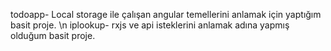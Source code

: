 todoapp- Local storage ile çalışan angular temellerini anlamak için yaptığım basit proje. \n
iplookup- rxjs ve api isteklerini anlamak adına yapmış olduğum basit proje.
